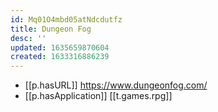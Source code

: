 ```yaml
---
id: Mq01O4mbd05atNdcdutfz
title: Dungeon Fog
desc: ''
updated: 1635659870604
created: 1633316886239
---
```



- [[p.hasURL]] https://www.dungeonfog.com/
- [[p.hasApplication]] [[t.games.rpg]] 

